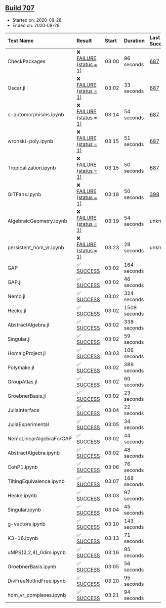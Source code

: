 ## [Build 707](https://oscarci.mathematik.uni-kl.de/job/oscar-stable/707/)

* Started on: 2020-08-28
* Ended on: 2020-08-28

| Test Name    | Result | Start | Duration | Last Success | First Failure |
|:-------------|:-------|:------|:---------|:-------------|:--------------|
| CheckPackages | ❌ [FAILURE (status = 1)](https://oscarci.mathematik.uni-kl.de/job/oscar-stable/707/artifact/logs/build-707/CheckPackages.log) | 03:00 | 96 seconds | [687](https://oscarci.mathematik.uni-kl.de/job/oscar-stable/687/) | [688](https://oscarci.mathematik.uni-kl.de/job/oscar-stable/688/) |
| Oscar.jl | ❌ [FAILURE (status = 1)](https://oscarci.mathematik.uni-kl.de/job/oscar-stable/707/artifact/logs/build-707/Oscar.jl.log) | 03:02 | 33 seconds | [687](https://oscarci.mathematik.uni-kl.de/job/oscar-stable/687/) | [688](https://oscarci.mathematik.uni-kl.de/job/oscar-stable/688/) |
| c-automorphisms.ipynb | ❌ [FAILURE (status = 1)](https://oscarci.mathematik.uni-kl.de/job/oscar-stable/707/artifact/logs/build-707/c-automorphisms.ipynb.log) | 03:14 | 54 seconds | [687](https://oscarci.mathematik.uni-kl.de/job/oscar-stable/687/) | [688](https://oscarci.mathematik.uni-kl.de/job/oscar-stable/688/) |
| wronski-poly.ipynb | ❌ [FAILURE (status = 1)](https://oscarci.mathematik.uni-kl.de/job/oscar-stable/707/artifact/logs/build-707/wronski-poly.ipynb.log) | 03:15 | 51 seconds | [687](https://oscarci.mathematik.uni-kl.de/job/oscar-stable/687/) | [688](https://oscarci.mathematik.uni-kl.de/job/oscar-stable/688/) |
| Tropicalization.ipynb | ❌ [FAILURE (status = 1)](https://oscarci.mathematik.uni-kl.de/job/oscar-stable/707/artifact/logs/build-707/Tropicalization.ipynb.log) | 03:15 | 50 seconds | [687](https://oscarci.mathematik.uni-kl.de/job/oscar-stable/687/) | [688](https://oscarci.mathematik.uni-kl.de/job/oscar-stable/688/) |
| GITFans.ipynb | ❌ [FAILURE (status = 1)](https://oscarci.mathematik.uni-kl.de/job/oscar-stable/707/artifact/logs/build-707/GITFans.ipynb.log) | 03:18 | 50 seconds | [398](https://oscarci.mathematik.uni-kl.de/job/oscar-stable/398/) | [399](https://oscarci.mathematik.uni-kl.de/job/oscar-stable/399/) |
| AlgebraicGeometry.ipynb | ❌ [FAILURE (status = 1)](https://oscarci.mathematik.uni-kl.de/job/oscar-stable/707/artifact/logs/build-707/AlgebraicGeometry.ipynb.log) | 03:19 | 54 seconds | unknown | unknown |
| persistent_hom_vr.ipynb | ❌ [FAILURE (status = 1)](https://oscarci.mathematik.uni-kl.de/job/oscar-stable/707/artifact/logs/build-707/persistent_hom_vr.ipynb.log) | 03:23 | 28 seconds | unknown | unknown |
| GAP | ✅ [SUCCESS](https://oscarci.mathematik.uni-kl.de/job/oscar-stable/707/artifact/logs/build-707/GAP.log) | 03:02 | 164 seconds |  |  |
| GAP.jl | ✅ [SUCCESS](https://oscarci.mathematik.uni-kl.de/job/oscar-stable/707/artifact/logs/build-707/GAP.jl.log) | 03:02 | 46 seconds |  |  |
| Nemo.jl | ✅ [SUCCESS](https://oscarci.mathematik.uni-kl.de/job/oscar-stable/707/artifact/logs/build-707/Nemo.jl.log) | 03:02 | 324 seconds |  |  |
| Hecke.jl | ✅ [SUCCESS](https://oscarci.mathematik.uni-kl.de/job/oscar-stable/707/artifact/logs/build-707/Hecke.jl.log) | 03:02 | 1508 seconds |  |  |
| AbstractAlgebra.jl | ✅ [SUCCESS](https://oscarci.mathematik.uni-kl.de/job/oscar-stable/707/artifact/logs/build-707/AbstractAlgebra.jl.log) | 03:02 | 338 seconds |  |  |
| Singular.jl | ✅ [SUCCESS](https://oscarci.mathematik.uni-kl.de/job/oscar-stable/707/artifact/logs/build-707/Singular.jl.log) | 03:02 | 59 seconds |  |  |
| HomalgProject.jl | ✅ [SUCCESS](https://oscarci.mathematik.uni-kl.de/job/oscar-stable/707/artifact/logs/build-707/HomalgProject.jl.log) | 03:03 | 106 seconds |  |  |
| Polymake.jl | ✅ [SUCCESS](https://oscarci.mathematik.uni-kl.de/job/oscar-stable/707/artifact/logs/build-707/Polymake.jl.log) | 03:02 | 389 seconds |  |  |
| GroupAtlas.jl | ✅ [SUCCESS](https://oscarci.mathematik.uni-kl.de/job/oscar-stable/707/artifact/logs/build-707/GroupAtlas.jl.log) | 03:02 | 60 seconds |  |  |
| GroebnerBasis.jl | ✅ [SUCCESS](https://oscarci.mathematik.uni-kl.de/job/oscar-stable/707/artifact/logs/build-707/GroebnerBasis.jl.log) | 03:02 | 23 seconds |  |  |
| JuliaInterface | ✅ [SUCCESS](https://oscarci.mathematik.uni-kl.de/job/oscar-stable/707/artifact/logs/build-707/JuliaInterface.log) | 03:04 | 22 seconds |  |  |
| JuliaExperimental | ✅ [SUCCESS](https://oscarci.mathematik.uni-kl.de/job/oscar-stable/707/artifact/logs/build-707/JuliaExperimental.log) | 03:05 | 34 seconds |  |  |
| NemoLinearAlgebraForCAP | ✅ [SUCCESS](https://oscarci.mathematik.uni-kl.de/job/oscar-stable/707/artifact/logs/build-707/NemoLinearAlgebraForCAP.log) | 03:02 | 44 seconds |  |  |
| AbstractAlgebra.ipynb | ✅ [SUCCESS](https://oscarci.mathematik.uni-kl.de/job/oscar-stable/707/artifact/logs/build-707/AbstractAlgebra.ipynb.log) | 03:02 | 48 seconds |  |  |
| CohP1.ipynb | ✅ [SUCCESS](https://oscarci.mathematik.uni-kl.de/job/oscar-stable/707/artifact/logs/build-707/CohP1.ipynb.log) | 03:06 | 76 seconds |  |  |
| TiltingEquivalence.ipynb | ✅ [SUCCESS](https://oscarci.mathematik.uni-kl.de/job/oscar-stable/707/artifact/logs/build-707/TiltingEquivalence.ipynb.log) | 03:07 | 168 seconds |  |  |
| Hecke.ipynb | ✅ [SUCCESS](https://oscarci.mathematik.uni-kl.de/job/oscar-stable/707/artifact/logs/build-707/Hecke.ipynb.log) | 03:03 | 97 seconds |  |  |
| Singular.ipynb | ✅ [SUCCESS](https://oscarci.mathematik.uni-kl.de/job/oscar-stable/707/artifact/logs/build-707/Singular.ipynb.log) | 03:04 | 45 seconds |  |  |
| g-vectors.ipynb | ✅ [SUCCESS](https://oscarci.mathematik.uni-kl.de/job/oscar-stable/707/artifact/logs/build-707/g-vectors.ipynb.log) | 03:10 | 143 seconds |  |  |
| K3-16.ipynb | ✅ [SUCCESS](https://oscarci.mathematik.uni-kl.de/job/oscar-stable/707/artifact/logs/build-707/K3-16.ipynb.log) | 03:13 | 71 seconds |  |  |
| uMPS(2,2,4)_0dim.ipynb | ✅ [SUCCESS](https://oscarci.mathematik.uni-kl.de/job/oscar-stable/707/artifact/logs/build-707/uMPS-2-2-4-_0dim.ipynb.log) | 03:16 | 95 seconds |  |  |
| GroebnerBasis.ipynb | ✅ [SUCCESS](https://oscarci.mathematik.uni-kl.de/job/oscar-stable/707/artifact/logs/build-707/GroebnerBasis.ipynb.log) | 03:05 | 56 seconds |  |  |
| DivFreeNotIndFree.ipynb | ✅ [SUCCESS](https://oscarci.mathematik.uni-kl.de/job/oscar-stable/707/artifact/logs/build-707/DivFreeNotIndFree.ipynb.log) | 03:20 | 95 seconds |  |  |
| hom_vr_complexes.ipynb | ✅ [SUCCESS](https://oscarci.mathematik.uni-kl.de/job/oscar-stable/707/artifact/logs/build-707/hom_vr_complexes.ipynb.log) | 03:21 | 94 seconds |  |  |
